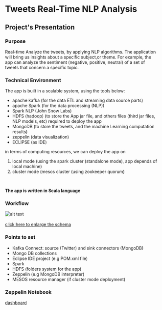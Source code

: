 # Tweets Real-Time NLP Analysis

## Project's Presentation

### Purpose <br>
Real-time Analyze the tweets, by applying NLP algorithms. The application will bring us insights about a specific subject,or theme.
For example, the app can analyze the sentiment (negative, positive, neutral) of a set of tweets that concern a specific topic.
<br>

### Technical Environment <br>
The app is built in a scalable system, using the tools below: <br>
- apache kafka (for the data ETL and streaming data source parts) <br>
- apache Spark (for the data processing (NLP)) <br>
- Spark NLP (John Snow Labs) <br>
- HDFS (hadoop) (to store the App jar file, and others files (third jar files, NLP models, etc) required to deploy the app
- MongoDB (to store the tweets, and the machine Learning computation results) <br>
- zeppelin (data visualization) <br>
- ECLIPSE (as IDE)

in terms of computing resources, we can deploy the app on  <br>
1. local mode (using the spark cluster (standalone mode), app depends of local machine) <br>
2. cluster mode (mesos cluster (using zookeeper quorum) <br>

<br>

**The app is written in Scala language**

### Workflow
![alt text](https://github.com/sparktacusdemo1/tweets_realtime_nlp_analysis/blob/master/img001.png)
<br><br>
[click here to enlarge the schema](https://github.com/sparktacusdemo1/tweets_realtime_nlp_analysis/blob/master/Workflow_presentation.pdf)
<br>

### Points to set
- Kafka Connect: source (Twitter) and sink connectors (MongoDB)
- Mongo DB collections
- Eclipse IDE project (e.g POM.xml file)
- Spark
- HDFS (folders system for the app)
- Zeppelin (e.g MongoDB interpreter)
- MESOS resource manager (if cluster mode deployment)

### Zeppelin Notebook
[dashboard](http://localhost:8180/)
